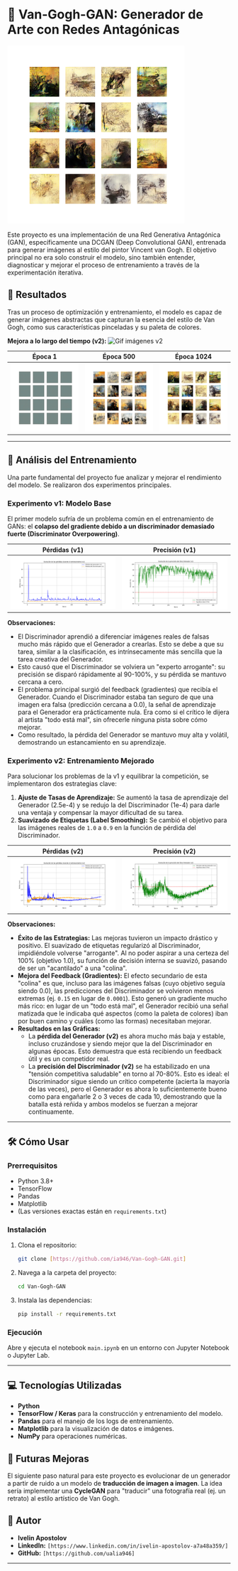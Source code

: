 # 🎨 Van-Gogh-GAN: Generador de Arte con Redes Antagónicas

![Imagen del resultado final v2](results/v2/generated_images/image_at_epoch_1024.png)

Este proyecto es una implementación de una Red Generativa Antagónica (GAN), específicamente una DCGAN (Deep Convolutional GAN), entrenada para generar imágenes al estilo del pintor Vincent van Gogh. El objetivo principal no era solo construir el modelo, sino también entender, diagnosticar y mejorar el proceso de entrenamiento a través de la experimentación iterativa.

## 🚀 Resultados

Tras un proceso de optimización y entrenamiento, el modelo es capaz de generar imágenes abstractas que capturan la esencia del estilo de Van Gogh, como sus características pinceladas y su paleta de colores.

**Mejora a lo largo del tiempo (v2):**
![Gif imágenes v2](results/v2/van_gogh_evolution.gif)

| Época 1 | Época 500 | Época 1024 |
| :---: | :---: | :---: |
| ![Época 1](results/v2/generated_images/image_at_epoch_0001.png) | ![Época 500](results/v2/generated_images/image_at_epoch_0499.png) | ![Época 1024](results/v2/generated_images/image_at_epoch_1024.png) |

---

## 🔬 Análisis del Entrenamiento

Una parte fundamental del proyecto fue analizar y mejorar el rendimiento del modelo. Se realizaron dos experimentos principales.

### Experimento v1: Modelo Base

El primer modelo sufría de un problema común en el entrenamiento de GANs: el **colapso del gradiente debido a un discriminador demasiado fuerte (Discriminator Overpowering)**.

| Pérdidas (v1) | Precisión (v1) |
| :---: | :---: |
| ![Gráfico de Pérdidas v1](results/v1/grafica_perdidas_v1.png) | ![Gráfico de Precisión v1](results/v1/grafica_precision_v1.png) |

**Observaciones:**
* El Discriminador aprendió a diferenciar imágenes reales de falsas mucho más rápido que el Generador a crearlas. Esto se debe a que su tarea, similar a la clasificación, es intrínsecamente más sencilla que la tarea creativa del Generador.
* Esto causó que el Discriminador se volviera un "experto arrogante": su precisión se disparó rápidamente al 90-100%, y su pérdida se mantuvo cercana a cero.
* El problema principal surgió del feedback (gradientes) que recibía el Generador. Cuando el Discriminador estaba tan seguro de que una imagen era falsa (predicción cercana a 0.0), la señal de aprendizaje para el Generador era prácticamente nula. Era como si el crítico le dijera al artista "todo está mal", sin ofrecerle ninguna pista sobre cómo mejorar.
* Como resultado, la pérdida del Generador se mantuvo muy alta y volátil, demostrando un estancamiento en su aprendizaje.

### Experimento v2: Entrenamiento Mejorado

Para solucionar los problemas de la v1 y equilibrar la competición, se implementaron dos estrategias clave:

1.  **Ajuste de Tasas de Aprendizaje:** Se aumentó la tasa de aprendizaje del Generador (2.5e-4) y se redujo la del Discriminador (1e-4) para darle una ventaja y compensar la mayor dificultad de su tarea.
2.  **Suavizado de Etiquetas (Label Smoothing):** Se cambió el objetivo para las imágenes reales de `1.0` a `0.9` en la función de pérdida del Discriminador.

| Pérdidas (v2) | Precisión (v2) |
| :---: | :---: |
| ![Gráfico de Pérdidas v2](results/v2/grafica_perdidas_v2.png) | ![Gráfico de Precisión v2](results/v2/grafica_precision_v2.png) |

**Observaciones:**
* **Éxito de las Estrategias:** Las mejoras tuvieron un impacto drástico y positivo. El suavizado de etiquetas regularizó al Discriminador, impidiéndole volverse "arrogante". Al no poder aspirar a una certeza del 100% (objetivo 1.0), su función de decisión interna se suavizó, pasando de ser un "acantilado" a una "colina".
* **Mejora del Feedback (Gradientes):** El efecto secundario de esta "colina" es que, incluso para las imágenes falsas (cuyo objetivo seguía siendo 0.0), las predicciones del Discriminador se volvieron menos extremas (ej. `0.15` en lugar de `0.0001`). Esto generó un gradiente mucho más rico: en lugar de un "todo está mal", el Generador recibió una señal matizada que le indicaba qué aspectos (como la paleta de colores) iban por buen camino y cuáles (como las formas) necesitaban mejorar.
* **Resultados en las Gráficas:**
    * La **pérdida del Generador (v2)** es ahora mucho más baja y estable, incluso cruzándose y siendo mejor que la del Discriminador en algunas épocas. Esto demuestra que está recibiendo un feedback útil y es un competidor real.
    * La **precisión del Discriminador (v2)** se ha estabilizado en una "tensión competitiva saludable" en torno al 70-80%. Esto es ideal: el Discriminador sigue siendo un crítico competente (acierta la mayoría de las veces), pero el Generador es ahora lo suficientemente bueno como para engañarle 2 o 3 veces de cada 10, demostrando que la batalla está reñida y ambos modelos se fuerzan a mejorar continuamente.

---

## 🛠️ Cómo Usar

### Prerrequisitos
* Python 3.8+
* TensorFlow
* Pandas
* Matplotlib
* (Las versiones exactas están en `requirements.txt`)

### Instalación
1.  Clona el repositorio:
    ```bash
    git clone [https://github.com/ia946/Van-Gogh-GAN.git]
    ```
2.  Navega a la carpeta del proyecto:
    ```bash
    cd Van-Gogh-GAN
    ```
3.  Instala las dependencias:
    ```bash
    pip install -r requirements.txt
    ```

### Ejecución
Abre y ejecuta el notebook `main.ipynb` en un entorno con Jupyter Notebook o Jupyter Lab.

---

## 💻 Tecnologías Utilizadas
* **Python**
* **TensorFlow / Keras** para la construcción y entrenamiento del modelo.
* **Pandas** para el manejo de los logs de entrenamiento.
* **Matplotlib** para la visualización de datos e imágenes.
* **NumPy** para operaciones numéricas.

## 🔮 Futuras Mejoras
El siguiente paso natural para este proyecto es evolucionar de un generador a partir de ruido a un modelo de **traducción de imagen a imagen**. La idea sería implementar una **CycleGAN** para "traducir" una fotografía real (ej. un retrato) al estilo artístico de Van Gogh.

## 👤 Autor
* **Ivelin Apostolov**
* **LinkedIn:** `[https://www.linkedin.com/in/ivelin-apostolov-a7a48a359/]`
* **GitHub:** `[https://github.com/ualia946]`

---
